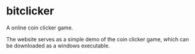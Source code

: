 # bitclicker
A online coin clicker game.

The website serves as a simple demo of the coin clicker game,
which can be downloaded as a windows executable.
